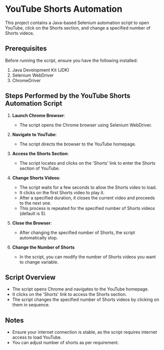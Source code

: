 # YouTube Shorts Automation

This project contains a Java-based Selenium automation script to open YouTube, click on the Shorts section, and change a specified number of Shorts videos.

## Prerequisites

Before running the script, ensure you have the following installed:

1. Java Development Kit (JDK)
2. Selenium WebDriver
3. ChromeDriver

## Steps Performed by the YouTube Shorts Automation Script

1. **Launch Chrome Browser**:
   - The script opens the Chrome browser using Selenium WebDriver.

2. **Navigate to YouTube**:
   - The script directs the browser to the YouTube homepage.

3. **Access the Shorts Section**:
   - The script locates and clicks on the 'Shorts' link to enter the Shorts section of YouTube.

4. **Change Shorts Videos**:
   - The script waits for a few seconds to allow the Shorts video to load.
   - It clicks on the first Shorts video to play it.
   - After a specified duration, it closes the current video and proceeds to the next one.
   - This process is repeated for the specified number of Shorts videos (default is 5).

5. **Close the Browser**:
   - After changing the specified number of Shorts, the script automatically stop.


5. **Change the Number of Shorts**
   - In the script, you can modify the number of Shorts videos you want to change variable.


## Script Overview

- The script opens Chrome and navigates to the YouTube homepage.
- It clicks on the 'Shorts' link to access the Shorts section.
- The script changes the specified number of Shorts videos by clicking on them in sequence.

## Notes

- Ensure your internet connection is stable, as the script requires internet access to load YouTube.
- You can adjust number of shorts as per requirement.
